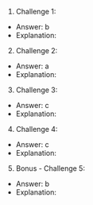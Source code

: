 1. Challenge 1:
  - Answer: b
  - Explanation: 


2. Challenge 2:
  - Answer: a
  - Explanation:


3. Challenge 3:
  - Answer: c
  - Explanation:


4. Challenge 4:
  - Answer: c
  - Explanation:


5. Bonus - Challenge 5:
  - Answer: b
  - Explanation: